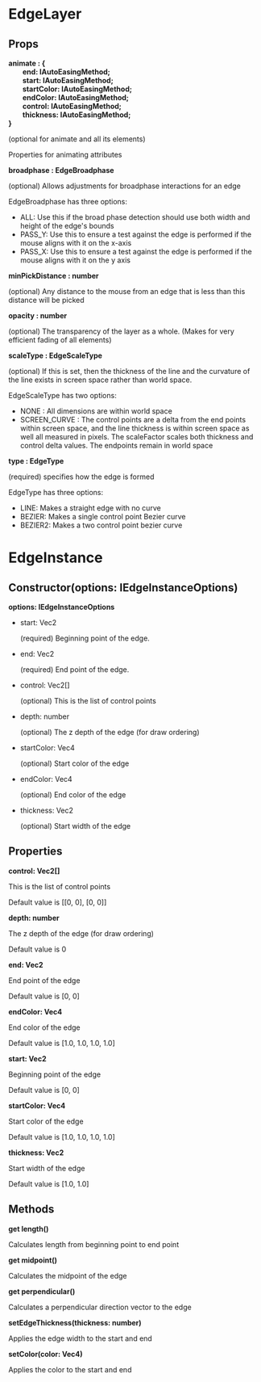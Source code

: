 # EdgeLayer

## Props

**animate : { <br>&emsp;&emsp;end: IAutoEasingMethod<Vec>; <br>&emsp;&emsp;start: IAutoEasingMethod<Vec>; <br>&emsp;&emsp;startColor: IAutoEasingMethod<Vec>; <br>&emsp;&emsp;endColor: IAutoEasingMethod<Vec>; <br>&emsp;&emsp;control: IAutoEasingMethod<Vec>; <br>&emsp;&emsp;thickness: IAutoEasingMethod<Vec>;<br>}**

(optional for animate and all its elements)

Properties for animating attributes

**broadphase : EdgeBroadphase**

(optional) Allows adjustments for broadphase interactions for an edge

EdgeBroadphase has three options:

* ALL: Use this if the broad phase detection should use both width and height of the edge's bounds
* PASS_Y: Use this to ensure a test against the edge is performed if the mouse aligns with it on the x-axis
* PASS_X: Use this to ensure a test against the edge is performed if the mouse aligns with it on the y axis

**minPickDistance : number**

(optional) Any distance to the mouse from an edge that is less than this distance will be picked

**opacity : number**

(optional) The transparency of the layer as a whole. (Makes for very efficient fading of all elements)

**scaleType : EdgeScaleType**

(optional) If this is set, then the thickness of the line and the curvature of the line exists in screen space rather than world space.

EdgeScaleType has two options:

* NONE : All dimensions are within world space
* SCREEN_CURVE : The control points are a delta from the end points within screen space, and the line thickness is within screen space as well all measured in pixels. The scaleFactor scales both thickness and control delta values. The endpoints remain in world space

**type : EdgeType**

(required) specifies how the edge is formed

EdgeType has three options:

* LINE: Makes a straight edge with no curve
* BEZIER: Makes a single control point Bezier curve
* BEZIER2: Makes a two control point bezier curve

# EdgeInstance

## Constructor(options: IEdgeInstanceOptions)

**options: IEdgeInstanceOptions**

* start: Vec2

  (required) Beginning point of the edge.

* end: Vec2

  (required) End point of the edge.

* control: Vec2[]

  (optional) This is the list of control points

* depth: number

  (optional) The z depth of the edge (for draw ordering)

* startColor: Vec4

  (optional) Start color of the edge

* endColor: Vec4

  (optional) End color of the edge

* thickness: Vec2

  (optional) Start width of the edge

## Properties

**control: Vec2[]**

This is the list of control points

Default value is [[0, 0], [0, 0]]

**depth: number**

The z depth of the edge (for draw ordering)

Default value is 0

**end: Vec2**

End point of the edge

Default value is [0, 0]

**endColor: Vec4**

End color of the edge

Default value is [1.0, 1.0, 1.0, 1.0]

**start: Vec2**

Beginning point of the edge

Default value is [0, 0]

**startColor: Vec4**

Start color of the edge

Default value is [1.0, 1.0, 1.0, 1.0]

**thickness: Vec2**

Start width of the edge

Default value is [1.0, 1.0]

## Methods

**get length()**

Calculates length from beginning point to end point

**get midpoint()**

Calculates the midpoint of the edge

**get perpendicular()**

Calculates a perpendicular direction vector to the edge

**setEdgeThickness(thickness: number)**

Applies the edge width to the start and end

**setColor(color: Vec4)**

Applies the color to the start and end
